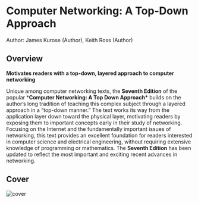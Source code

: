 # Computer Networking: A Top-Down Approach

Author: James Kurose (Author), Keith Ross (Author)

## Overview

**Motivates readers with a top-down, layered approach to computer networking**

Unique among computer networking texts, the **Seventh Edition** of the popular ***Computer Networking: A Top Down Approach\*** builds on the author’s long tradition of teaching this complex subject through a layered approach in a “top-down manner.” The text works its way from the application layer down toward the physical layer, motivating readers by exposing them to important concepts early in their study of networking. Focusing on the Internet and the fundamentally important issues of networking, this text provides an excellent foundation for readers interested in computer science and electrical engineering, without requiring extensive knowledge of programming or mathematics. The **Seventh Edition** has been updated to reflect the most important and exciting recent advances in networking.

## Cover

![cover](https://images-na.ssl-images-amazon.com/images/I/41PRw50Qa-L._SX395_BO1,204,203,200_.jpg)